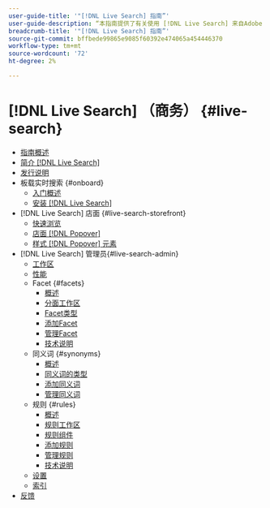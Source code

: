 ```yaml
---
user-guide-title: '"[!DNL Live Search] 指南”'
user-guide-description: “本指南提供了有关使用 [!DNL Live Search] 来自Adobe Commerce。”
breadcrumb-title: '"[!DNL Live Search] 指南”'
source-git-commit: bffbede99865e9085f60392e474065a454446370
workflow-type: tm+mt
source-wordcount: '72'
ht-degree: 2%

---
```


# [!DNL Live Search] （商务） {#live-search}

- [指南概述](guide-overview.md)
- [简介 [!DNL Live Search]](overview.md)
- [发行说明](release-notes.md)
- 板载实时搜索 {#onboard}
   - [入门概述](onboarding-overview.md)
   - [安装 [!DNL Live Search]](install.md)
- [!DNL Live Search] 店面 {#live-search-storefront}
   - [快速浏览](quick-tour.md)
   - [店面 [!DNL Popover]](storefront-popover.md)
   - [样式 [!DNL Popover] 元素](storefront-popover-styling.md)
- [!DNL Live Search] 管理员{#live-search-admin}
   - [工作区](workspace.md)
   - [性能](performance.md)
   - Facet {#facets}
      - [概述](facets.md)
      - [分面工作区](faceting-workspace.md)
      - [Facet类型](facets-type.md)
      - [添加Facet](facets-add.md)
      - [管理Facet](facets-manage.md)
      - [技术说明](facet-technical-notes.md)
   - 同义词 {#synonyms}
      - [概述](synonyms.md)
      - [同义词的类型](synonyms-type.md)
      - [添加同义词](synonyms-add.md)
      - [管理同义词](synonyms-manage.md)
   - 规则 {#rules}
      - [概述](rules.md)
      - [规则工作区](rules-workspace.md)
      - [规则组件](rule-components.md)
      - [添加规则](rules-add.md)
      - [管理规则](rules-manage.md)
      - [技术说明](rule-technical-notes.md)
   - [设置](settings.md)
   - [索引](indexing.md)
- [反馈](feedback.md)